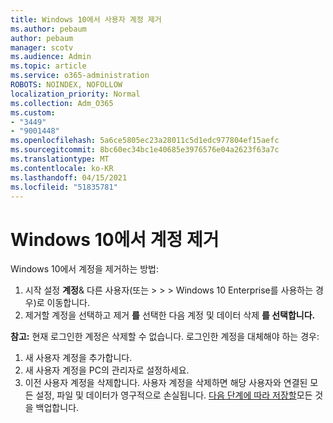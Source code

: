 ```yaml
---
title: Windows 10에서 사용자 계정 제거
ms.author: pebaum
author: pebaum
manager: scotv
ms.audience: Admin
ms.topic: article
ms.service: o365-administration
ROBOTS: NOINDEX, NOFOLLOW
localization_priority: Normal
ms.collection: Adm_O365
ms.custom:
- "3449"
- "9001448"
ms.openlocfilehash: 5a6ce5805ec23a28011c5d1edc977804ef15aefc
ms.sourcegitcommit: 8bc60ec34bc1e40685e3976576e04a2623f63a7c
ms.translationtype: MT
ms.contentlocale: ko-KR
ms.lasthandoff: 04/15/2021
ms.locfileid: "51835781"
---
```

# <a name="remove-an-account-in-windows-10"></a>Windows 10에서 계정 제거

Windows 10에서 계정을 제거하는 방법:

1. 시작 설정 **계정**& 다른 사용자(또는  >    >    >   Windows 10 Enterprise를 사용하는 경우)로 이동합니다. 
2. 제거할 계정을 선택하고 제거 **를** 선택한 다음 계정 및 데이터 삭제 **를 선택합니다.**
 
**참고:** 현재 로그인한 계정은 삭제할 수 없습니다.  로그인한 계정을 대체해야 하는 경우:

1. 새 사용자 계정을 추가합니다.
2. 새 사용자 계정을 PC의 관리자로 설정하세요.
3. 이전 사용자 계정을 삭제합니다. 사용자 계정을 삭제하면 해당 사용자와 연결된 모든 설정, 파일 및 데이터가 영구적으로 손실됩니다. [다음 단계에 따라 저장할](https://support.microsoft.com/help/4027408/windows-10-backup-and-restore)모든 것을 백업합니다.